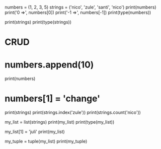 numbers = (1, 2, 3, 5)
strings = ('nico', 'zule', 'santi', 'nico')
print(numbers)
print('0 =>', numbers[0])
print('-1 =>', numbers[-1])
print(type(numbers))

print(strings)
print(type(strings))

# CRUD
# numbers.append(10)
print(numbers)
# numbers[1] = 'change'

print(strings)
print(strings.index('zule'))
print(strings.count('nico'))

my_list = list(strings)
print(my_list)
print(type(my_list))

my_list[1] = 'juli'
print(my_list)

my_tuple = tuple(my_list)
print(my_tuple)
